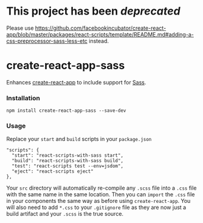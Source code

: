 # This project has been *deprecated*

Please use https://github.com/facebookincubator/create-react-app/blob/master/packages/react-scripts/template/README.md#adding-a-css-preprocessor-sass-less-etc instead.

# create-react-app-sass

Enhances [create-react-app](https://github.com/facebookincubator/create-react-app) to include support for [Sass](http://sass-lang.com/).

### Installation

```
npm install create-react-app-sass --save-dev
```

### Usage

Replace your `start` and `build` scripts in your `package.json`

```
"scripts": {
  "start": "react-scripts-with-sass start",
  "build": "react-scripts-with-sass build",
  "test": "react-scripts test --env=jsdom",
  "eject": "react-scripts eject"
},
```

Your `src` directory will automatically re-compile any `.scss` file into a `.css` file with the same name in the same location. Then you can `import` the `.css` file in your components the same way as before using `create-react-app`. You will also need to add `*.css` to your `.gitignore` file as they are now just a build artifact and your `.scss` is the true source.
